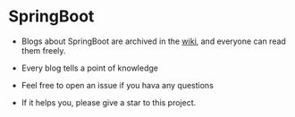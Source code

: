 # SpringBoot
- Blogs about SpringBoot are archived in the [wiki](https://github.com/codeman-springboot/Blogs/wiki), and everyone can read them freely.

- Every blog tells a point of knowledge

- Feel free to open an issue if you hava any questions

- If it helps you, please give a star to this project.
